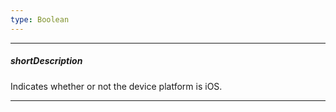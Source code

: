 ```yaml
---
type: Boolean
---
```

---
##### shortDescription
Indicates whether or not the device platform is iOS.

---
